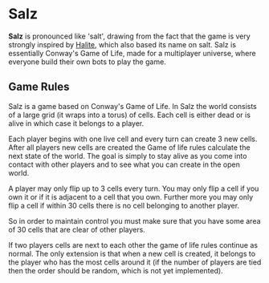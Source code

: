 # Salz

**Salz** is pronounced like 'salt', drawing from the fact that the game
is very strongly inspired by [Halite](https://halite.io/),
which also based its name on salt.
Salz is essentially Conway's Game of Life, 
made for a multiplayer universe,
where everyone build their own bots to play the game.



## Game Rules

Salz is a game based on Conway's Game of Life.
In Salz the world consists of a large grid (it wraps into a torus) of cells.
Each cell is either dead or is alive in which case it belongs to a player.

Each player begins with one live cell and every turn can create 3 new cells.
After all players new cells are created the Game of life rules calculate the
next state of the world.
The goal is simply to stay alive as you come into contact with other players
and to see what you can create in the open world.

A player may only flip up to 3 cells every turn.
You may only flip a cell if you own it or if it is
adjacent to a cell that you own.
Further more you may only flip a cell if within 30 cells there is no cell
belonging to another player.

So in order to maintain control you must make sure that you have some area
of 30 cells that are clear of other players.

If two players cells are next to each other the game of life rules continue
as normal. The only extension is that when a new cell is created, it belongs
to the player who has the most cells around it (if the number of players
are tied then the order should be random, which is not yet implemented).
